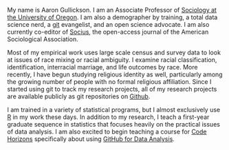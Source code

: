 My name is Aaron Gullickson. I am an Associate Professor of [Sociology at the University of Oregon](https://sociology.uoregon.edu/). I am also a demographer by training, a total data science nerd, a [git](https://git-scm.com/) evangelist, and an open science advocate. I am also currently co-editor of [Socius](https://journals.sagepub.com/home/srd), the open-access journal of the American Sociological Association.

Most of my empirical work uses large scale census and survey data to look at issues of race mixing or racial ambiguity. I examine racial classification, identification, interracial marriage, and life outcomes by race. More recently, I have begun studying religious identity as well, particularly among the growing number of people with no formal religious affiliation. Since I started using git to track my research projects, all of my research projects are available publicly as git repositories on [Github](https://github.com/AaronGullickson).

I am trained in a variety of statistical programs, but I almost exclusively use [R](https://www.r-project.org/) in my work these days. In addition to my research, I teach a first-year graduate sequence in statistics that focuses heavily on the practical issues of data analysis. I am also excited to begin teaching a course for [Code Horizons](https://codehorizons.com/) specifically about using [GitHub for Data Analysis](https://codehorizons.com/Seminars/github-for-data-analysis/).
